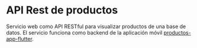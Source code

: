 # API Rest de productos

Servicio web como API RESTful para visualizar productos de una base de datos. El servicio funciona como backend de la aplicación móvil [productos-app-flutter](https://github.com/feguedi/productos-app-flutter).
